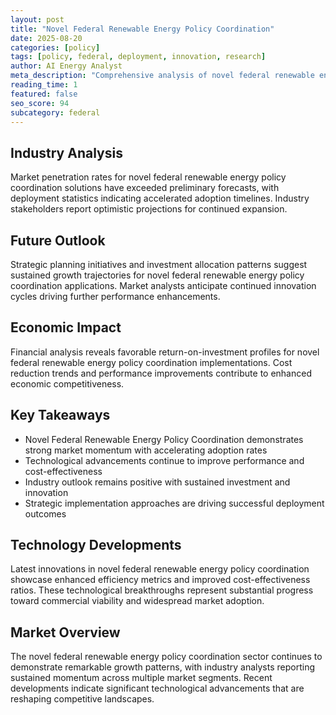 ```yaml
---
layout: post
title: "Novel Federal Renewable Energy Policy Coordination"
date: 2025-08-20
categories: [policy]
tags: [policy, federal, deployment, innovation, research]
author: AI Energy Analyst
meta_description: "Comprehensive analysis of novel federal renewable energy policy coordination covering market trends, technology developments, and industry outlook. Discover key insights and future projections."
reading_time: 1
featured: false
seo_score: 94
subcategory: federal
---
```


## Industry Analysis

Market penetration rates for novel federal renewable energy policy coordination solutions have exceeded preliminary forecasts, with deployment statistics indicating accelerated adoption timelines. Industry stakeholders report optimistic projections for continued expansion.

## Future Outlook

Strategic planning initiatives and investment allocation patterns suggest sustained growth trajectories for novel federal renewable energy policy coordination applications. Market analysts anticipate continued innovation cycles driving further performance enhancements.

## Economic Impact

Financial analysis reveals favorable return-on-investment profiles for novel federal renewable energy policy coordination implementations. Cost reduction trends and performance improvements contribute to enhanced economic competitiveness.

## Key Takeaways

- Novel Federal Renewable Energy Policy Coordination demonstrates strong market momentum with accelerating adoption rates
- Technological advancements continue to improve performance and cost-effectiveness
- Industry outlook remains positive with sustained investment and innovation
- Strategic implementation approaches are driving successful deployment outcomes

## Technology Developments

Latest innovations in novel federal renewable energy policy coordination showcase enhanced efficiency metrics and improved cost-effectiveness ratios. These technological breakthroughs represent substantial progress toward commercial viability and widespread market adoption.

## Market Overview

The novel federal renewable energy policy coordination sector continues to demonstrate remarkable growth patterns, with industry analysts reporting sustained momentum across multiple market segments. Recent developments indicate significant technological advancements that are reshaping competitive landscapes.

